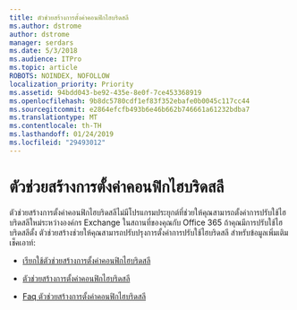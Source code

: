 ```yaml
---
title: ตัวช่วยสร้างการตั้งค่าคอนฟิกไฮบริดสลี
ms.author: dstrome
author: dstrome
manager: serdars
ms.date: 5/3/2018
ms.audience: ITPro
ms.topic: article
ROBOTS: NOINDEX, NOFOLLOW
localization_priority: Priority
ms.assetid: 94bdd043-be92-435e-8e0f-7ce453368919
ms.openlocfilehash: 9b8dc5780cdf1ef83f352ebafe0b0045c117cc44
ms.sourcegitcommit: e2864efcfb493b6e46b662b746661a61232bdba7
ms.translationtype: MT
ms.contentlocale: th-TH
ms.lasthandoff: 01/24/2019
ms.locfileid: "29493012"
---
```

# <a name="hybrid-configuration-wizard"></a>ตัวช่วยสร้างการตั้งค่าคอนฟิกไฮบริดสลี

ตัวช่วยสร้างการตั้งค่าคอนฟิกไฮบริดสลีไม่มีโปรแกรมประยุกต์ที่ช่วยให้คุณสามารถตั้งค่าการปรับใช้ไฮบริดสลีใหม่ระหว่างองค์กร Exchange ในสถานที่ของคุณกับ Office 365 ถ้าคุณมีการปรับใช้ไฮบริดสลีตั้ง ตัวช่วยสร้างช่วยให้คุณสามารถปรับปรุงการตั้งค่าการปรับใช้ไฮบริดสลี สำหรับข้อมูลเพิ่มเติม เช็คเอาท์:
  
- [เรียกใช้ตัวช่วยสร้างการตั้งค่าคอนฟิกไฮบริดสลี](https://technet.microsoft.com/en-us/library/mt595788%28v=exchg.150%29.aspx)
    
- [ตัวช่วยสร้างการตั้งค่าคอนฟิกไฮบริดสลี](https://technet.microsoft.com/en-us/library/hh529921%28v=exchg.150%29.aspx)
    
- [Faq ตัวช่วยสร้างการตั้งค่าคอนฟิกไฮบริดสลี](https://technet.microsoft.com/en-us/library/mt488940%28v=exchg.150%29.aspx)
    

